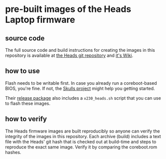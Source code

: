 # pre-built images of the Heads Laptop firmware

## source code
The full source code and build instructions for creating the images in
this repository is available at [the Heads git repository](https://github.com/osresearch/heads)
and [it's Wiki](http://osresearch.net/).

## how to use
Flash needs to be writable first. In case you already run a coreboot-based
BIOS, you're fine. If not, the [Skulls project](https://github.com/merge/skulls)
might help you getting started.

Their [release package](https://github.com/merge/skulls/releases)
also includes a `x230_heads.sh` script that you can use to flash these
images.

## how to verify
The Heads firmware images are built reproducibly so anyone can verify the
integrity of the images in this repository. Each archive (build) includes
a text file with the Heads' git hash that is checked out at build-time and
steps to reproduce the exact same image. Verify it by comparing the coreboot.rom
hashes.
